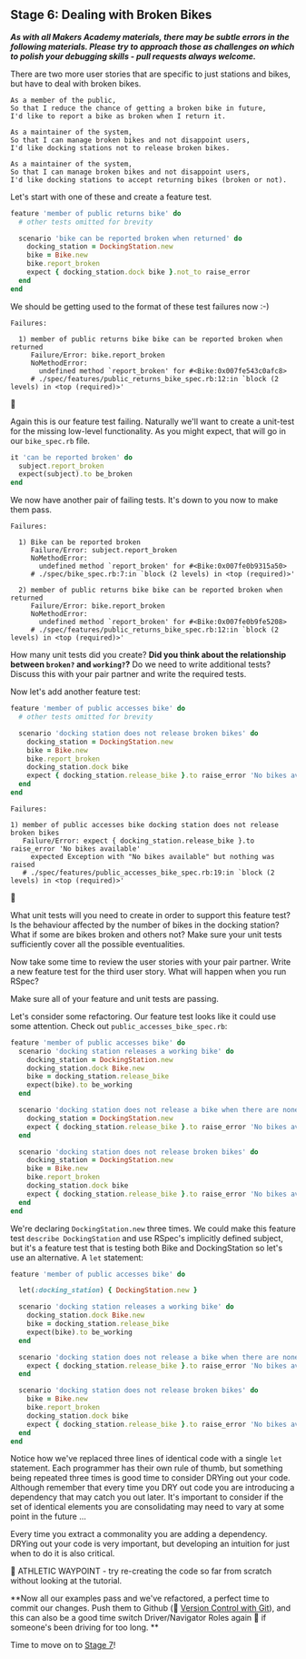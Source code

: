 ## Stage 6:  Dealing with Broken Bikes

***As with all Makers Academy materials, there may be subtle errors in the following materials.  Please try to approach those as challenges on which to polish your debugging skills - pull requests always welcome.***

There are two more user stories that are specific to just stations and bikes, but have to deal with broken bikes.

```
As a member of the public,
So that I reduce the chance of getting a broken bike in future,
I'd like to report a bike as broken when I return it.

As a maintainer of the system,
So that I can manage broken bikes and not disappoint users,
I'd like docking stations not to release broken bikes.

As a maintainer of the system,
So that I can manage broken bikes and not disappoint users,
I'd like docking stations to accept returning bikes (broken or not).

```

Let's start with one of these and create a feature test.

```ruby
feature 'member of public returns bike' do
  # other tests omitted for brevity

  scenario 'bike can be reported broken when returned' do
    docking_station = DockingStation.new
    bike = Bike.new
    bike.report_broken
    expect { docking_station.dock bike }.not_to raise_error
  end
end
```
We should be getting used to the format of these test failures now :-)

```
Failures:

  1) member of public returns bike bike can be reported broken when returned
     Failure/Error: bike.report_broken
     NoMethodError:
       undefined method `report_broken' for #<Bike:0x007fe543c0afc8>
     # ./spec/features/public_returns_bike_spec.rb:12:in `block (2 levels) in <top (required)>'

```

:twisted_rightwards_arrows:

Again this is our feature test failing.  Naturally we'll want to create a unit-test for the missing low-level functionality.  As you might expect, that will go in our `bike_spec.rb` file.

```ruby
it 'can be reported broken' do
  subject.report_broken
  expect(subject).to be_broken
end
```

We now have another pair of failing tests.  It's down to you now to make them pass.

```
Failures:

  1) Bike can be reported broken
     Failure/Error: subject.report_broken
     NoMethodError:
       undefined method `report_broken' for #<Bike:0x007fe0b9315a50>
     # ./spec/bike_spec.rb:7:in `block (2 levels) in <top (required)>'

  2) member of public returns bike bike can be reported broken when returned
     Failure/Error: bike.report_broken
     NoMethodError:
       undefined method `report_broken' for #<Bike:0x007fe0b9fe5208>
     # ./spec/features/public_returns_bike_spec.rb:12:in `block (2 levels) in <top (required)>'
```

How many unit tests did you create?  **Did you think about the relationship between `broken?` and `working?`?**  Do we need to write additional tests?  Discuss this with your pair partner and write the required tests.

Now let's add another feature test:

```ruby
feature 'member of public accesses bike' do
  # other tests omitted for brevity

  scenario 'docking station does not release broken bikes' do
    docking_station = DockingStation.new
    bike = Bike.new
    bike.report_broken
    docking_station.dock bike
    expect { docking_station.release_bike }.to raise_error 'No bikes available'
  end
end
```

```
Failures:

1) member of public accesses bike docking station does not release broken bikes
   Failure/Error: expect { docking_station.release_bike }.to raise_error 'No bikes available'
     expected Exception with "No bikes available" but nothing was raised
   # ./spec/features/public_accesses_bike_spec.rb:19:in `block (2 levels) in <top (required)>'
```
:twisted_rightwards_arrows:

What unit tests will you need to create in order to support this feature test?  Is the behaviour affected by the number of bikes in the docking station?  What if some are bikes broken and others not?  Make sure your unit tests sufficiently cover all the possible eventualities.


Now take some time to review the user stories with your pair partner.  Write a new feature test for the third user story.  What will happen when you run RSpec?

Make sure all of your feature and unit tests are passing.

Let's consider some refactoring.  Our feature test looks like it could use some attention.  Check out `public_accesses_bike_spec.rb`:

```ruby
feature 'member of public accesses bike' do
  scenario 'docking station releases a working bike' do
    docking_station = DockingStation.new
    docking_station.dock Bike.new
    bike = docking_station.release_bike
    expect(bike).to be_working
  end

  scenario 'docking station does not release a bike when there are none available' do
    docking_station = DockingStation.new
    expect { docking_station.release_bike }.to raise_error 'No bikes available'
  end

  scenario 'docking station does not release broken bikes' do
    docking_station = DockingStation.new
    bike = Bike.new
    bike.report_broken
    docking_station.dock bike
    expect { docking_station.release_bike }.to raise_error 'No bikes available'
  end
end
```

We're declaring `DockingStation.new` three times.  We could make this feature test `describe DockingStation` and use RSpec's implicitly defined subject, but it's a feature test that is testing both Bike and DockingStation so let's use an alternative.  A `let` statement:

```ruby
feature 'member of public accesses bike' do

  let(:docking_station) { DockingStation.new }

  scenario 'docking station releases a working bike' do
    docking_station.dock Bike.new
    bike = docking_station.release_bike
    expect(bike).to be_working
  end

  scenario 'docking station does not release a bike when there are none available' do
    expect { docking_station.release_bike }.to raise_error 'No bikes available'
  end

  scenario 'docking station does not release broken bikes' do
    bike = Bike.new
    bike.report_broken
    docking_station.dock bike
    expect { docking_station.release_bike }.to raise_error 'No bikes available'
  end
end
```

Notice how we've replaced three lines of identical code with a single `let` statement.  Each programmer has their own rule of thumb, but something being repeated three times is good time to consider DRYing out your code.  Although remember that every time you DRY out code you are introducing a dependency that may catch you out later.  It's important to consider if the set of identical elements you are consolidating may need to vary at some point in the future ...

Every time you extract a commonality you are adding a dependency.  DRYing out your code is very important, but developing an intuition for just when to do it is also critical.

:running_shirt_with_sash: ATHLETIC WAYPOINT - try re-creating the code so far from scratch without looking at the tutorial.

**Now all our examples pass and we've refactored, a perfect time to commit our changes. Push them to Github (:pill: [Version Control with Git](https://github.com/makersacademy/course/blob/master/pills/git.md)), and this can also be a good time switch Driver/Navigator Roles again&nbsp;:twisted_rightwards_arrows: if someone's been driving for too long.
**

Time to move on to [Stage 7](boris_bikes_stage_7.md)!

